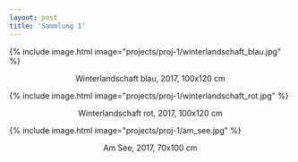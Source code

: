 ```yaml
---
layout: post
title: 'Sammlung 1'
---
```


{% include image.html image="projects/proj-1/winterlandschaft_blau.jpg" %}
<p align="center">Winterlandschaft blau, 2017, 100x120 cm</p>

{% include image.html image="projects/proj-1/winterlandschaft_rot.jpg" %}
<p align="center">Winterlandschaft rot, 2017, 100x120 cm</p>

{% include image.html image="projects/proj-1/am_see.jpg" %}
<p align="center">Am See, 2017, 70x100 cm</p>
